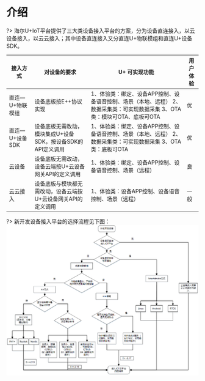 # 介绍

?>  海尔U+IoT平台提供了三大类设备接入平台的方案，分为设备直连接入，以云设备接入，以云云接入；其中设备直连接入又分直连U+物联模组和直连U+设备SDK。


| **接入方式**     | **对设备的要求**                                             | **U+**  **可实现功能**                                       | **用户体验** |
| ---------------- | ------------------------------------------------------------ | ------------------------------------------------------------ | ------------ |
| 直连—U+物联模组  | 设备底板按E++协议实现                                        | 1、体验类：绑定、设备APP控制、设备语音控制、场景（本地、远程）  2、数据采集类：可实现数据采集  3、OTA类：模块可OTA、底板可OTA | 优           |
| 直连—U+设备SDK | 设备底板无需改动，模块集成U+设备SDK，按设备SDK的API定义调用    | 1、体验类：绑定、设备APP控制、设备语音控制、场景（本地、远程）  2、数据采集类：可实现数据采集  3、OTA类：底板可OTA | 优           |
| 云设备           | 设备底板无需改动，设备云端按U+云设备网关API的定义调用 | 1、体验类：绑定、设备APP控制、设备语音控制、场景（远程）     | 良           |
| 云云接入         | 设备底板与模块都无需改动，设备云端按U+云设备网关API的定义调用 | 1、体验类：设备APP控制、设备语音控制、场景（远程）           | 一般         |

?> 新开发设备接入平台的选择流程见下图：
![新开发设备接入平台的选择流程][pic1]

[^-^]: 常用图片注释

[pic1]:../Device-dev/_media/_devcie-devlp-intro/pic1.png



